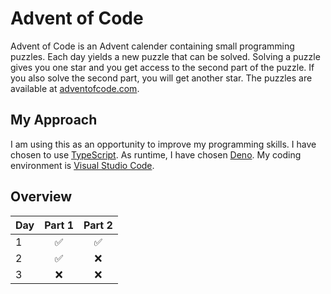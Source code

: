 # Advent of Code

Advent of Code is an Advent calender containing small programming puzzles. Each day yields a new puzzle that can be
solved. Solving a puzzle gives you one star and you get access to the second part of the puzzle. If you also solve the
second part, you will get another star. The puzzles are available at [adventofcode.com](https://adventofcode.com/).

## My Approach

I am using this as an opportunity to improve my programming skills. I have chosen to use [TypeScript](https://www.typescriptlang.org/). As runtime, I have chosen [Deno](https://deno.land/). My coding environment is [Visual Studio Code](https://code.visualstudio.com/).

## Overview

| Day |       Part 1       |       Part 2       |
| --- | :----------------: | :----------------: |
| 1   | :white_check_mark: | :white_check_mark: |
| 2   | :white_check_mark: |        :x:         |
| 3   |        :x:         |        :x:         |
